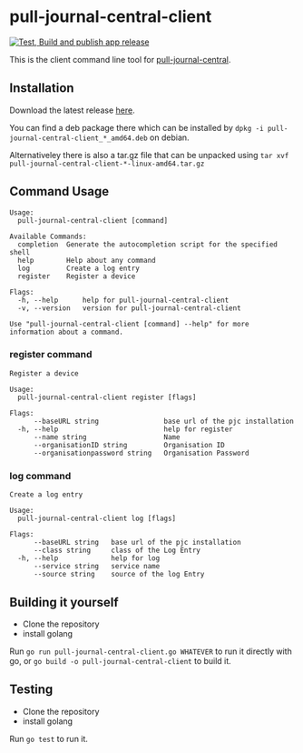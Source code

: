 # pull-journal-central-client
[![Test, Build and publish app release](https://github.com/Apfelwurm/pull-journal-central-client/actions/workflows/test-and-build.yml/badge.svg)](https://github.com/Apfelwurm/pull-journal-central-client/actions/workflows/test-and-build.yml)

This is the client command line tool for [pull-journal-central](https://github.com/Apfelwurm/pull-journal-central).

## Installation

Download the latest release [here](https://github.com/Apfelwurm/pull-journal-central-client/releases/latest).

You can find a deb package there which can be installed by  `dpkg -i pull-journal-central-client_*_amd64.deb` on debian.

Alternativeley there is also a tar.gz file that can be unpacked using `tar xvf pull-journal-central-client-*-linux-amd64.tar.gz`

## Command Usage

```
Usage:
  pull-journal-central-client [command]

Available Commands:
  completion  Generate the autocompletion script for the specified shell
  help        Help about any command
  log         Create a log entry
  register    Register a device

Flags:
  -h, --help      help for pull-journal-central-client
  -v, --version   version for pull-journal-central-client

Use "pull-journal-central-client [command] --help" for more information about a command.
```

### register command

```
Register a device

Usage:
  pull-journal-central-client register [flags]

Flags:
      --baseURL string                base url of the pjc installation
  -h, --help                          help for register
      --name string                   Name
      --organisationID string         Organisation ID
      --organisationpassword string   Organisation Password
```


### log command

```
Create a log entry

Usage:
  pull-journal-central-client log [flags]

Flags:
      --baseURL string   base url of the pjc installation
      --class string     class of the Log Entry
  -h, --help             help for log
      --service string   service name
      --source string    source of the log Entry
```


## Building it yourself

* Clone the repository
* install golang

Run `go run pull-journal-central-client.go WHATEVER` to run it directly with go, or `go build -o pull-journal-central-client` to build it.

## Testing

* Clone the repository
* install golang

Run `go test` to run it.

